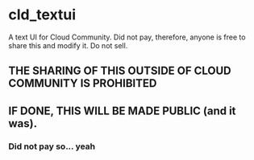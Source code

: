 # cld_textui
A text UI for Cloud Community. Did not pay, therefore, anyone is free to share this and modify it. Do not sell.

## THE SHARING OF THIS OUTSIDE OF CLOUD COMMUNITY IS PROHIBITED
## IF DONE, THIS WILL BE MADE PUBLIC (and it was).

### Did not pay so... yeah
